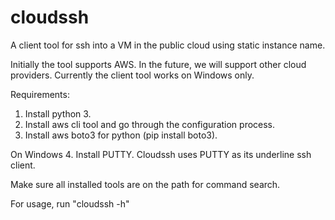 # cloudssh
A client tool for ssh into a VM in the public cloud using static instance name.

Initially the tool supports AWS. In the future, we will support other cloud providers. Currently the client tool works on Windows only.

Requirements:

1. Install python 3.
2. Install aws cli tool and go through the configuration process.
3. Install aws boto3 for python (pip install boto3).

On Windows
4. Install PUTTY. Cloudssh uses PUTTY as its underline ssh client.

Make sure all installed tools are on the path for command search.

For usage, run "cloudssh -h"
